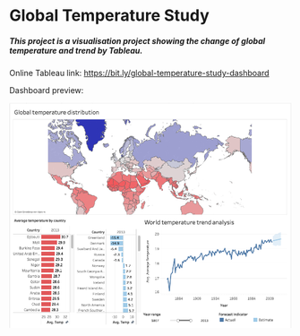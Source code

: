# Global Temperature Study
##### This project is a visualisation project showing the change of global temperature and trend by Tableau.

Online Tableau link: https://bit.ly/global-temperature-study-dashboard

Dashboard preview:

![alt text](https://github.com/tommy539/Data-Science-Project/blob/master/Global%20Temperature%20Study/dashboard-preview.png?raw=true)


